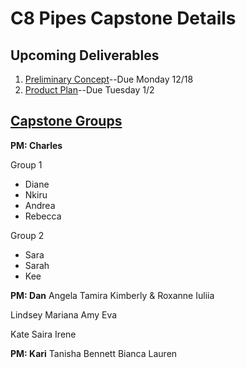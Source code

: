 # C8 Pipes Capstone Details

## Upcoming Deliverables
1. [Preliminary Concept](/concept.md)--Due Monday 12/18
1. [Product Plan](/product-plan.md)--Due Tuesday 1/2

## [Capstone Groups](/groups.md)
**PM: Charles**

Group 1
- Diane  
- Nkiru  
- Andrea  
- Rebecca  

Group 2
- Sara
- Sarah
- Kee


**PM: Dan**
Angela
Tamira
Kimberly & Roxanne
Iuliia

Lindsey
Mariana
Amy
Eva

Kate
Saira
Irene

**PM: Kari**
Tanisha
Bennett
Bianca
Lauren
